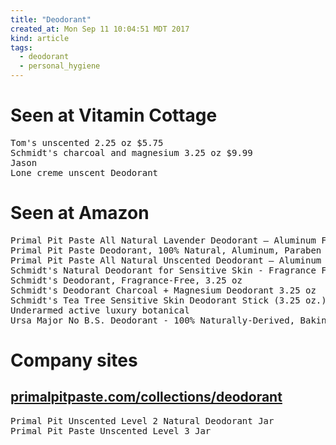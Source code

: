 ```yaml
---
title: "Deodorant"
created_at: Mon Sep 11 10:04:51 MDT 2017
kind: article
tags:
  - deodorant
  - personal_hygiene
---
```


<h1>Seen at Vitamin Cottage</h1>

<pre>
Tom's unscented 2.25 oz $5.75
Schmidt's charcoal and magnesium 3.25 oz $9.99
Jason
Lone creme unscent Deodorant
</pre>

<h1>Seen at Amazon</h1>

<pre>
Primal Pit Paste All Natural Lavender Deodorant – Aluminum Free, Paraben Free, Non-GMO, for Women and Men – BPA Free 2 Oz Convenience Stick
Primal Pit Paste Deodorant, 100% Natural, Aluminum, Paraben Free, No Added Fragrances, Lavender, 2 oz.
Primal Pit Paste All Natural Unscented Deodorant – Aluminum Free, Paraben Free, Non-GMO, Phthalate Free for Women and Men – Earth Friendly, BPA Free 2 Ounce Stow-and-Go Stick – Scent Free 
Schmidt's Natural Deodorant for Sensitive Skin - Fragrance Free, Unscented, 3.25 Oz Stick
Schmidt's Deodorant, Fragrance-Free, 3.25 oz
Schmidt's Deodorant Charcoal + Magnesium Deodorant 3.25 oz
Schmidt's Tea Tree Sensitive Skin Deodorant Stick (3.25 oz.)
Underarmed active luxury botanical 
Ursa Major No B.S. Deodorant - 100% Naturally-Derived, Baking Soda-Free & Aluminum-Free Deodorant for Sensitive Skin, Unscented (2.6 oz) 
</pre>

<h1>Company sites</h1>

<h2>
  <a href="https://primalpitpaste.com/collections/deodorant" target="_blank">primalpitpaste.com/collections/deodorant</a>
</h2>

<pre>
Primal Pit Unscented Level 2 Natural Deodorant Jar 
Primal Pit Paste Unscented Level 3 Jar 
</pre>

<!--
html boilerplate
<a href="" target="_blank"></a>
<a name=""></a>
<img src="" width="400px">
<ul>
  <li></li>
</ul>
<pre>
</pre>
<pre><code>
</code></pre>
<math xmlns='http://www.w3.org/1998/Math/MathML' display='block'>
</math>
-->

